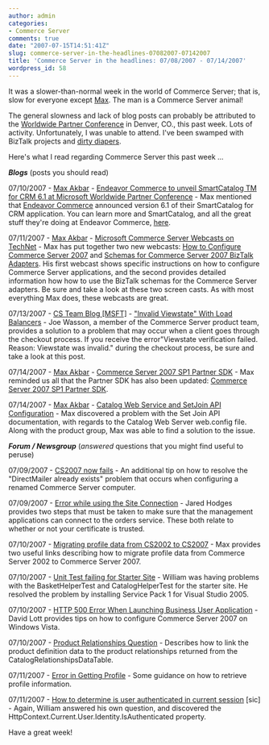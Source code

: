 ```yaml
---
author: admin
categories:
- Commerce Server
comments: true
date: "2007-07-15T14:51:41Z"
slug: commerce-server-in-the-headlines-07082007-07142007
title: 'Commerce Server in the headlines: 07/08/2007 - 07/14/2007'
wordpress_id: 58
---
```


It was a slower-than-normal week in the world of Commerce Server; that is, slow for everyone except [Max](http://blogs.msdn.com/maxakbar/default.aspx). The man is a Commerce Server animal!




The general slowness and lack of blog posts can probably be attributed to the [Worldwide Partner Conference](http://www.microsoft.com/partner/events/wwpartnerconference/) in Denver, CO., this past week. Lots of activity. Unfortunately, I was unable to attend. I've been swamped with BizTalk projects and [dirty diapers](http://www.wadewegner.com/2007/06/11/WegnerFamilyAddnewBabyGirl.aspx).




Here's what I read regarding Commerce Server this past week ...




**_Blogs_** (posts you should read)




07/10/2007 - [Max Akbar](http://blogs.msdn.com/maxakbar/default.aspx) - [Endeavor Commerce to unveil SmartCatalog TM for CRM 6.1 at Microsoft Worldwide Partner Conference](http://blogs.msdn.com/maxakbar/archive/2007/07/10/endeavor-commerce-to-unveil-smartcatalogtm-for-crm-6-1-at-microsoft-worldwide-partner-conference.aspx) - Max mentioned that [Endeavor Commerce](http://www.endeavorcommerce.com/index.cfm?FuseAction=Page&PageID=1000000) announced version 6.1 of their SmartCatalog for CRM application. You can learn more and SmartCatalog, and all the great stuff they're doing at Endeavor Commerce, [here](http://www.prnewsnow.com/PR%20News%20Releases/Industry%20Specific/Healthcare/Endeavor%20Commerce%20to%20unveil%20SmartCatalogTM%20for%20CRM%206.1%20at%20Microsoft%20Worldwide%20Partner%20Conference).




07/11/2007 - [Max Akbar](http://blogs.msdn.com/maxakbar/default.aspx) - [Microsoft Commerce Server Webcasts on TechNet](http://blogs.msdn.com/maxakbar/archive/2007/07/11/microsoft-commerce-server-webcasts-on-technet.aspx) - Max has put together two new webcasts: [How to Configure Commerce Server 2007](http://download.microsoft.com/download/e/4/e/e4e467d9-abea-48c6-9763-c05218920948/WinVideo-CS2K7-Doweb.configinCommerceServer2007.wmv) and [Schemas for Commerce Server 2007 BizTalk Adapters](http://download.microsoft.com/download/c/c/a/ccab594a-deab-4bbe-9838-b0727d4e9f52/WinVideo-CS2K7-SchemasforBizTalkAdapters.wmv). His first webcast shows specific instructions on how to configure Commerce Server applications, and the second provides detailed information how how to use the BizTalk schemas for the Commerce Server adapters. Be sure and take a look at these two screen casts. As with most everything Max does, these webcasts are great.




07/13/2007 - [CS Team Blog [MSFT]](http://blogs.msdn.com/commerce/default.aspx) - ["Invalid Viewstate" With Load Balancers](http://blogs.msdn.com/commerce/archive/2007/07/13/invalid-viewstate-with-load-balancers.aspx) - Joe Wasson, a member of the Commerce Server product team, provides a solution to a problem that may occur when a client goes through the checkout process. If you receive the error"Viewstate verification failed. Reason: Viewstate was invalid." during the checkout process, be sure and take a look at this post.




07/14/2007 - [Max Akbar](http://blogs.msdn.com/maxakbar/default.aspx) - [Commerce Server 2007 SP1 Partner SDK](http://blogs.msdn.com/maxakbar/archive/2007/07/14/commerce-server-2007-sp1-partner-sdk.aspx) - Max reminded us all that the Partner SDK has also been updated: [Commerce Server 2007 SP1 Partner SDK](http://www.microsoft.com/downloads/info.aspx?na=40&p=2&SrcDisplayLang=en&SrcCategoryId=&SrcFamilyId=748049c5-a9bf-4aec-91a0-afe2de0bf860&u=http%3a%2f%2fgo.microsoft.com%2ffwlink%3fLinkId%3d93172).




07/14/2007 - [Max Akbar](http://blogs.msdn.com/maxakbar/default.aspx) - [Catalog Web Service and SetJoin API Configuration](http://blogs.msdn.com/maxakbar/archive/2007/07/14/catalog-web-service-and-setjoin-api-configuration.aspx) - Max discovered a problem with the Set Join API documentation, with regards to the Catalog Web Server web.config file. Along with the product group, Max was able to find a solution to the issue.




**_Forum / Newsgroup_** (_answered_ questions that you might find useful to peruse)




07/09/2007 - [CS2007 now fails](http://forums.microsoft.com/MSDN/ShowPost.aspx?PostID=1660986&SiteID=1) - An additional tip on how to resolve the "DirectMailer already exists" problem that occurs when configuring a renamed Commerce Server computer.




07/09/2007 - [Error while using the Site Connection](http://forums.microsoft.com/MSDN/ShowPost.aspx?PostID=1816583&SiteID=1) - Jared Hodges provides two steps that must be taken to make sure that the management applications can connect to the orders service. These both relate to whether or not your certificate is trusted.




07/10/2007 - [Migrating profile data from CS2002 to CS2007](http://forums.microsoft.com/MSDN/ShowPost.aspx?PostID=1837864&SiteID=1) - Max provides two useful links describing how to migrate profile data from Commerce Server 2002 to Commerce Server 2007.




07/10/2007 - [Unit Test failing for Starter Site](http://forums.microsoft.com/MSDN/ShowPost.aspx?PostID=1816583&SiteID=1) - William was having problems with the BasketHelperTest and CatalogHelperTest for the starter site. He resolved the problem by installing Service Pack 1 for Visual Studio 2005.




07/10/2007 - [HTTP 500 Error When Launching Business User Application](http://forums.microsoft.com/MSDN/ShowPost.aspx?PostID=1819021&SiteID=1) - David Lott provides tips on how to configure Commerce Server 2007 on Windows Vista.




07/10/2007 - [Product Relationships Question](http://forums.microsoft.com/MSDN/ShowPost.aspx?PostID=1841181&SiteID=1) - Describes how to link the product definition data to the product relationships returned from the CatalogRelationshipsDataTable.




07/11/2007 - [Error in Getting Profile](http://forums.microsoft.com/MSDN/ShowPost.aspx?PostID=1848086&SiteID=1) - Some guidance on how to retrieve profile information.




07/11/2007 - [How to determine is user authenticated in current session](http://forums.microsoft.com/MSDN/ShowPost.aspx?PostID=1848557&SiteID=1) [sic] - Again, William answered his own question, and discovered the HttpContext.Current.User.Identity.IsAuthenticated property.




Have a great week!
